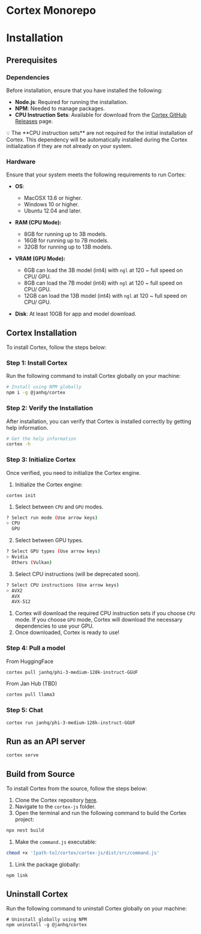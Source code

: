# Cortex Monorepo

# Installation

## Prerequisites

### **Dependencies**

Before installation, ensure that you have installed the following:

- **Node.js**: Required for running the installation.
- **NPM**: Needed to manage packages.
- **CPU Instruction Sets**: Available for download from the [Cortex GitHub Releases](https://github.com/janhq/cortex/releases) page.

<aside>
💡 The **CPU instruction sets** are not required for the initial installation of Cortex. This dependency will be automatically installed during the Cortex initialization if they are not already on your system.

</aside>

### **Hardware**

Ensure that your system meets the following requirements to run Cortex:

- **OS**:
  - MacOSX 13.6 or higher.
  - Windows 10 or higher.
  - Ubuntu 12.04 and later.
- **RAM (CPU Mode):**
  - 8GB for running up to 3B models.
  - 16GB for running up to 7B models.
  - 32GB for running up to 13B models.
- **VRAM (GPU Mode):**

  - 6GB can load the 3B model (int4) with `ngl` at 120 ~ full speed on CPU/ GPU.
  - 8GB can load the 7B model (int4) with `ngl` at 120 ~ full speed on CPU/ GPU.
  - 12GB can load the 13B model (int4) with `ngl` at 120 ~ full speed on CPU/ GPU.

- **Disk**: At least 10GB for app and model download.

## Cortex Installation

To install Cortex, follow the steps below:

### Step 1: Install Cortex

Run the following command to install Cortex globally on your machine:

```bash
# Install using NPM globally
npm i -g @janhq/cortex
```

### Step 2: Verify the Installation

After installation, you can verify that Cortex is installed correctly by getting help information.

```bash
# Get the help information
cortex -h
```

### Step 3: Initialize Cortex

Once verified, you need to initialize the Cortex engine.

1. Initialize the Cortex engine:

```
cortex init
```

1. Select between `CPU` and `GPU` modes.

```bash
? Select run mode (Use arrow keys)
> CPU
  GPU
```

2. Select between GPU types.

```bash
? Select GPU types (Use arrow keys)
> Nvidia
  Others (Vulkan)
```

3. Select CPU instructions (will be deprecated soon).

```bash
? Select CPU instructions (Use arrow keys)
> AVX2
  AVX
  AVX-512
```

1. Cortex will download the required CPU instruction sets if you choose `CPU` mode. If you choose `GPU` mode, Cortex will download the necessary dependencies to use your GPU.
2. Once downloaded, Cortex is ready to use!

### Step 4: Pull a model

From HuggingFace

```bash
cortex pull janhq/phi-3-medium-128k-instruct-GGUF
```

From Jan Hub (TBD)

```bash
cortex pull llama3
```

### Step 5: Chat

```bash
cortex run janhq/phi-3-medium-128k-instruct-GGUF
```

## Run as an API server

```bash
cortex serve
```

## Build from Source

To install Cortex from the source, follow the steps below:

1. Clone the Cortex repository [here](https://github.com/janhq/cortex/tree/dev).
2. Navigate to the `cortex-js` folder.
3. Open the terminal and run the following command to build the Cortex project:

```bash
npx nest build
```

1. Make the `command.js` executable:

```bash
chmod +x '[path-to]/cortex/cortex-js/dist/src/command.js'
```

1. Link the package globally:

```bash
npm link
```

## Uninstall Cortex

Run the following command to uninstall Cortex globally on your machine:

```
# Uninstall globally using NPM
npm uninstall -g @janhq/cortex
```

